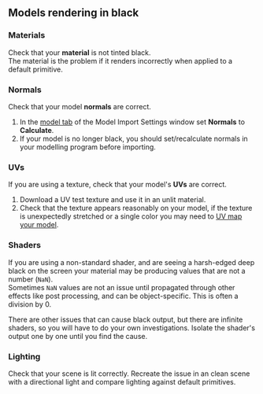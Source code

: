 ## Models rendering in black

### Materials
Check that your **material** is not tinted black.  
The material is the problem if it renders incorrectly when applied to a default primitive.

### Normals
Check that your model **normals** are correct.  
1. In the [model tab](https://docs.unity3d.com/Manual/FBXImporter-Model.html) of the Model Import Settings window set **Normals** to **Calculate**.  
1. If your model is no longer black, you should set/recalculate normals in your modelling program before importing.

### UVs
If you are using a texture, check that your model's **UVs** are correct.  
1. Download a UV test texture and use it in an unlit material.
1. Check that the texture appears reasonably on your model, if the texture is unexpectedly stretched or a single color you may need to [UV map your model](UV%20Mapping.md).

### Shaders
If you are using a non-standard shader, and are seeing a harsh-edged deep black on the screen your material may be producing values that are not a number (`NaN`).  
Sometimes `NaN` values are not an issue until propagated through other effects like post processing, and can be object-specific. This is often a division by 0.

There are other issues that can cause black output, but there are infinite shaders, so you will have to do your own investigations. Isolate the shader's output one by one until you find the cause.

### Lighting
Check that your scene is lit correctly. Recreate the issue in an clean scene with a directional light and compare lighting against default primitives.